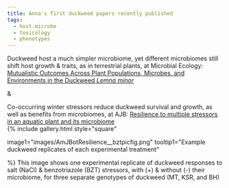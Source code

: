 ```yaml
---
title: Anna's first duckweed papers recently published
tags:
  - host-microbe
  - toxicology
  - phenotypes
---
```


<!-- # Heading 1 -->


Duckweed host a much simpler microbiome, yet different microbiomes still shift host growth & traits, as in terrestrial plants, at Microbial Ecology:
[Mutualistic Outcomes Across Plant Populations, Microbes, and Environments in the Duckweed _Lemna minor_](https://link.springer.com/article/10.1007/s00248-019-01452-1)
<br>

&
<br>

Co-occurring winter stressors reduce duckweed survival and growth, as well as benefits from microbiomes, at AJB:
[Resilience to multiple stressors in an aquatic plant and its microbiome](https://bsapubs.onlinelibrary.wiley.com/doi/10.1002/ajb2.1404)
 <br>
{%
  include gallery.html
  style="square"

  image1="images/AmJBotResilience__bztpicfig.png"
  tooltip1="Example duckweed replicates of each experimental treatment"

%}
This image shows one experimental replicate of duckweed responses to salt (NaCl) & benzotriazole (BZT) stressors, with (+) & without (-) their microbiome, for three separate genotypes of duckweed (MT, KSR, and BH)

